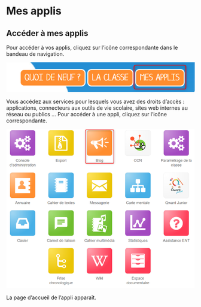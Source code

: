 # Mes applis

## Accéder à mes applis

Pour accéder à vos applis, cliquez sur l’icône correspondante dans le bandeau de navigation.

![](.gitbook/assets/mesapplis1d%20%281%29.png)

Vous accédez aux services pour lesquels vous avez des droits d’accès : applications, connecteurs aux outils de vie scolaire, sites web internes au réseau ou publics … Pour accéder à une appli, cliquez sur l’icône correspondante.

![](.gitbook/assets/blog-mesapplis-1.png)

La page d’accueil de l’appli apparaît.

